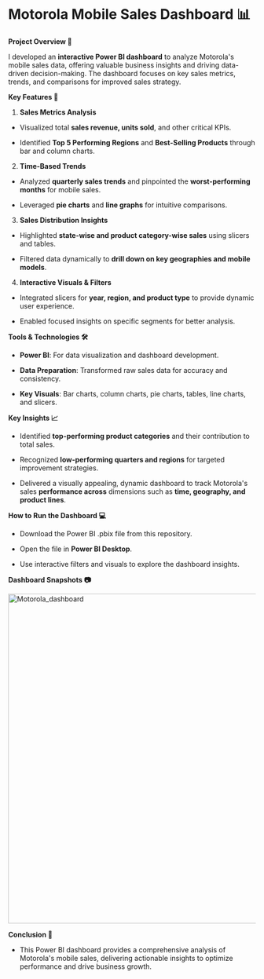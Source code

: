 # Motorola Mobile Sales Dashboard 📊

**Project Overview 🚀**

I developed an **interactive Power BI dashboard** to analyze Motorola's mobile sales data, offering valuable business insights and driving data-driven decision-making. The dashboard focuses on key sales metrics, trends, and comparisons for improved sales strategy.

**Key Features 🔑**

1. **Sales Metrics Analysis**

- Visualized total **sales revenue, units sold**, and other critical KPIs.

- Identified **Top 5 Performing Regions** and **Best-Selling Products** through bar and column charts.
 
2. **Time-Based Trends**

- Analyzed **quarterly sales trends** and pinpointed the **worst-performing months** for mobile sales.

- Leveraged **pie charts** and **line graphs** for intuitive comparisons.

3. **Sales Distribution Insights**

- Highlighted **state-wise and product category-wise sales** using slicers and tables.

- Filtered data dynamically to **drill down on key geographies and mobile models**.

4. **Interactive Visuals & Filters**

- Integrated slicers for **year, region, and product type** to provide dynamic user experience.

- Enabled focused insights on specific segments for better analysis.

**Tools & Technologies 🛠️**

- **Power BI**: For data visualization and dashboard development.

- **Data Preparation**: Transformed raw sales data for accuracy and consistency.

- **Key Visuals**: Bar charts, column charts, pie charts, tables, line charts, and slicers.

**Key Insights 📈**

- Identified **top-performing product categories** and their contribution to total sales.

- Recognized **low-performing quarters and regions** for targeted improvement strategies.

- Delivered a visually appealing, dynamic dashboard to track Motorola's sales **performance across** dimensions such as **time, geography, and product lines**.

**How to Run the Dashboard 💻**

- Download the Power BI .pbix file from this repository.

- Open the file in **Power BI Desktop**.

- Use interactive filters and visuals to explore the dashboard insights.

**Dashboard Snapshots 📷**

<img width="672" alt="Motorola_dashboard" src="https://github.com/user-attachments/assets/e1f929da-073a-48fc-8bb3-585769eee69a" />

**Conclusion 🏁**
- This Power BI dashboard provides a comprehensive analysis of Motorola's mobile sales, delivering actionable insights to optimize performance and drive business growth.
